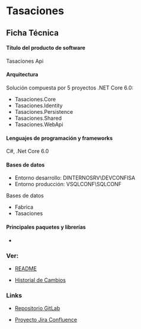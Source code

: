 # Tasaciones
## Ficha Técnica

#### Título del producto de software

Tasaciones Api

#### Arquitectura

Solución compuesta por 5 proyectos .NET Core 6.0:
- Tasaciones.Core
- Tasaciones.Identity
- Tasaciones.Persistence
- Tasaciones.Shared
- Tasaciones.WebApi

#### Lenguajes de programación y frameworks

C#, .Net Core 6.0

#### Bases de datos

- Entorno desarrollo: DINTERNOSRV\DEVCONFISA
- Entorno producción: VSQLCONF\SQLCONF

Bases de datos

  -  Fabrica
  -  Tasaciones

#### Principales paquetes y librerías

- 

### Ver:

- [README](http://192.168.100.175:8081/api/Tasaciones/Docs/README.html)

- [Historial de Cambios](http://192.168.100.175:8081/api/Tasaciones/Docs/HISTORY.html)

### Links

- [Repositorio GitLab](http://192.168.100.175/desarrolloti/tasaciones)

- [Proyecto Jira Confluence](#)




